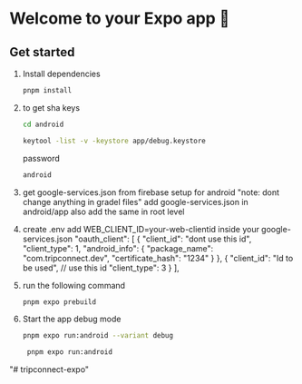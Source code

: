 # Welcome to your Expo app 👋
## Get started

1. Install dependencies

   ```bash
   pnpm install
   ```

2. to get sha keys
   ```bash
   cd android
   ```
   ```bash
   keytool -list -v -keystore app/debug.keystore
   ```
   password 
   ```bash
   android
   ```


3. get google-services.json from firebase setup for android "note: dont change anything in gradel files"
   add google-services.json in android/app
   also add the same in root level

4. create .env
   add WEB_CLIENT_ID=your-web-clientid
   inside your google-services.json
   "oauth_client": [
        {
          "client_id": "dont use this id",
          "client_type": 1,
          "android_info": {
            "package_name": "com.tripconnect.dev",
            "certificate_hash": "1234"
          }
        },
        {
          "client_id": "Id to be used", // use this id
          "client_type": 3
        }
      ],

5. run the following command
   ```bash
   pnpm expo prebuild
   ```
6. Start the app
   debug mode
   ```bash
   pnpm expo run:android --variant debug
   ```
   ```bash
    pnpm expo run:android
   ```

"# tripconnect-expo" 
